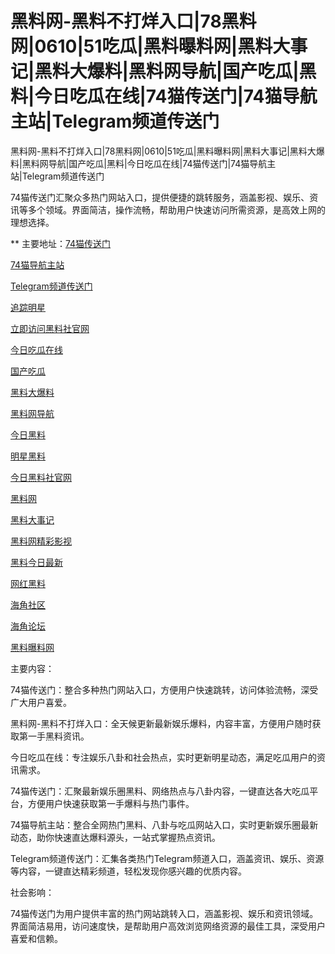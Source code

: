# 黑料网-黑料不打烊入口|78黑料网|0610|51吃瓜|黑料曝料网|黑料大事记|黑料大爆料|黑料网导航|国产吃瓜|黑料|今日吃瓜在线|74猫传送门|74猫导航主站|Telegram频道传送门
黑料网-黑料不打烊入口|78黑料网|0610|51吃瓜|黑料曝料网|黑料大事记|黑料大爆料|黑料网导航|国产吃瓜|黑料|今日吃瓜在线|74猫传送门|74猫导航主站|Telegram频道传送门

74猫传送门汇聚众多热门网站入口，提供便捷的跳转服务，涵盖影视、娱乐、资讯等多个领域。界面简洁，操作流畅，帮助用户快速访问所需资源，是高效上网的理想选择。

** 主要地址：<a href="https://74mao.com/">74猫传送门</a>

<a href="https://74mao.com/">74猫导航主站</a>

<a href="https://74mao.com/">Telegram频道传送门</a>

<a href="https://heiliaowang-ifwypa.pages.dev/">追踪明星</a>

<a href="https://mogsp-gnxekx.pages.dev/">立即访问黑料社官网</a>

<a href="https://mogsp-rhh5hi.pages.dev/">今日吃瓜在线</a>

<a href="https://mogsp-9688ay.pages.dev/">国产吃瓜</a>

<a href="http://mogsp-o80fo3.pages.dev/">黑料大爆料</a>

<a href="https://heiliaowang-epscx6.pages.dev/">黑料网导航</a>

<a href="https://heiliaowang-jnr5bo.pages.dev/">今日黑料</a>

<a href="https://heiliaowang-jtp17y.pages.dev/">明星黑料</a>

<a href="https://heiliaowang-10t1us.pages.dev/">今日黑料社官网</a>

<a href="http://heiliaowang-0emnus.pages.dev/">黑料网</a>

<a href="https://heiliaowang-j7033i.pages.dev/">黑料大事记</a>

<a href="https://heiliaoshe-577wjw.pages.dev/">黑料网精彩影视</a>

<a href="https://heiliaoshe-r093pq.pages.dev/">黑料今日最新</a>

<a href="http://heiliaoshe-5qxaas.pages.dev/">网红黑料</a>

<a href="https://heiliaoshe-180pce.pages.dev/">海角社区</a>

<a href="https://heiliaoshe-y9pfl7.pages.dev/">海角论坛</a>

<a href="https://heiliaoshe-xnv3zw.pages.dev/">黑料曝料网</a>

主要内容：

74猫传送门：整合多种热门网站入口，方便用户快速跳转，访问体验流畅，深受广大用户喜爱。

黑料网-黑料不打烊入口：全天候更新最新娱乐爆料，内容丰富，方便用户随时获取第一手黑料资讯。

今日吃瓜在线：专注娱乐八卦和社会热点，实时更新明星动态，满足吃瓜用户的资讯需求。

74猫传送门：汇聚最新娱乐圈黑料、网络热点与八卦内容，一键直达各大吃瓜平台，方便用户快速获取第一手爆料与热门事件。

74猫导航主站：整合全网热门黑料、八卦与吃瓜网站入口，实时更新娱乐圈最新动态，助你快速直达爆料源头，一站式掌握热点资讯。

Telegram频道传送门：汇集各类热门Telegram频道入口，涵盖资讯、娱乐、资源等内容，一键直达精彩频道，轻松发现你感兴趣的优质内容。

社会影响：

74猫传送门为用户提供丰富的热门网站跳转入口，涵盖影视、娱乐和资讯领域。界面简洁易用，访问速度快，是帮助用户高效浏览网络资源的最佳工具，深受用户喜爱和信赖。
